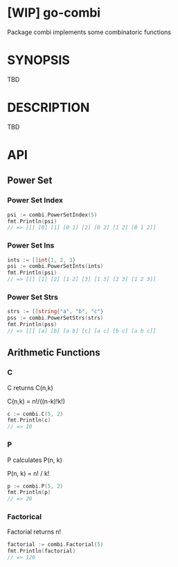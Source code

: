 # [WIP] go-combi

Package combi implements some combinatoric functions

# SYNOPSIS

TBD

# DESCRIPTION

TBD

# API

## Power Set

### Power Set Index

```go
psi := combi.PowerSetIndex(5)
fmt.Println(psi)
// => [[] [0] [1] [0 1] [2] [0 2] [1 2] [0 1 2]]
```

### Power Set Ins

```go
ints := []int{1, 2, 3}
psi := combi.PowerSetInts(ints)
fmt.Println(psi)
// => [[] [1] [2] [1 2] [3] [1 3] [2 3] [1 2 3]]
```

### Power Set Strs

```go
strs := []string{"a", "b", "c"}
pss := combi.PowerSetStrs(strs)
fmt.Println(pss)
// => [[] [a] [b] [a b] [c] [a c] [b c] [a b c]]
```

## Arithmetic Functions

### C

C returns C(n,k)

C(n,k) = n!/((n-k)!k!)

```go
c := combi.C(5, 2)
fmt.Println(c)
// => 10
```

### P

P calculates P(n, k)

P(n, k) = n! / k!

```go
p := combi.P(5, 2)
fmt.Println(p)
// => 20
```

### Factorical

Factorial returns n!

```go
factorial := combi.Factorial(5)
fmt.Println(factorial)
// => 120
```

